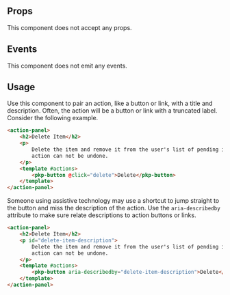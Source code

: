 ## Props

This component does not accept any props.

## Events

This component does not emit any events.

## Usage

Use this component to pair an action, like a button or link, with a title and description. Often, the action will be a button or link with a truncated label. Consider the following example.

```html
<action-panel>
	<h2>Delete Item</h2>
	<p>
		Delete the item and remove it from the user's list of pending items. This
		action can not be undone.
	</p>
	<template #actions>
		<pkp-button @click="delete">Delete</pkp-button>
	</template>
</action-panel>
```

Someone using assistive technology may use a shortcut to jump straight to the button and miss the description of the action. Use the `aria-describedby` attribute to make sure relate descriptions to action buttons or links.

```html
<action-panel>
	<h2>Delete Item</h2>
	<p id="delete-item-description">
		Delete the item and remove it from the user's list of pending items. This
		action can not be undone.
	</p>
	<template #actions>
		<pkp-button aria-describedby="delete-item-description">Delete</pkp-button>
	</template>
</action-panel>
```
